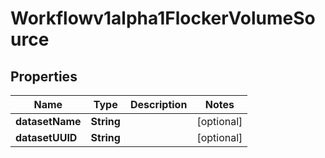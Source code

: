 

# Workflowv1alpha1FlockerVolumeSource

## Properties

Name | Type | Description | Notes
------------ | ------------- | ------------- | -------------
**datasetName** | **String** |  |  [optional]
**datasetUUID** | **String** |  |  [optional]



